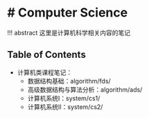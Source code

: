 # # Computer Science

!!! abstract 
    这里是计算机科学相关内容的笔记

## Table of Contents

- 计算机类课程笔记：
  - 数据结构基础：algorithm/fds/
  - 高级数据结构与算法分析：algorithm/ads/
  - 计算机系统Ⅰ：system/cs1/
  - 计算机系统Ⅱ：system/cs2/
